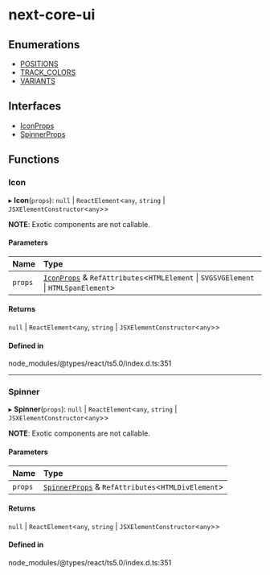 # next-core-ui

## Enumerations

- [POSITIONS](enums/POSITIONS.md)
- [TRACK\_COLORS](enums/TRACK_COLORS.md)
- [VARIANTS](enums/VARIANTS.md)

## Interfaces

- [IconProps](interfaces/IconProps.md)
- [SpinnerProps](interfaces/SpinnerProps.md)

## Functions

### Icon

▸ **Icon**(`props`): ``null`` \| `ReactElement`<`any`, `string` \| `JSXElementConstructor`<`any`\>\>

**NOTE**: Exotic components are not callable.

#### Parameters

| Name | Type |
| :------ | :------ |
| `props` | [`IconProps`](interfaces/IconProps.md) & `RefAttributes`<`HTMLElement` \| `SVGSVGElement` \| `HTMLSpanElement`\> |

#### Returns

``null`` \| `ReactElement`<`any`, `string` \| `JSXElementConstructor`<`any`\>\>

#### Defined in

node_modules/@types/react/ts5.0/index.d.ts:351

___

### Spinner

▸ **Spinner**(`props`): ``null`` \| `ReactElement`<`any`, `string` \| `JSXElementConstructor`<`any`\>\>

**NOTE**: Exotic components are not callable.

#### Parameters

| Name | Type |
| :------ | :------ |
| `props` | [`SpinnerProps`](interfaces/SpinnerProps.md) & `RefAttributes`<`HTMLDivElement`\> |

#### Returns

``null`` \| `ReactElement`<`any`, `string` \| `JSXElementConstructor`<`any`\>\>

#### Defined in

node_modules/@types/react/ts5.0/index.d.ts:351
